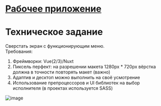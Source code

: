 # [Рабочее приложение](https://demlabs-test-navy.vercel.app/)
# Техническое задание  

Сверстать экран с функционирующим меню.  
Требования:  
1. Фреймворки: Vue(2/3)/Nuxt  
2. Пиксель перфект: на разрешении макета 1280px * 720px вёрстка должна в точности повторять макет (важно)  
3. Адаптив и десктоп можно выполнить на своё усмотрение  
4. Использование препроцессоров и UI библиотек на выбор исполнителя (в проектах используется SASS)  

![image](https://github.com/PaulRomanov/demlabs_test/assets/60575337/a37fae87-d664-4bc5-95c0-2858076a04b0)  

